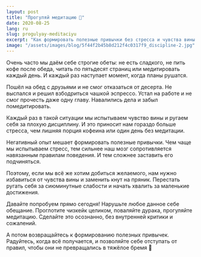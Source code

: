 ```yaml
---
layout: post
title: "Прогуляй медитацию 🤭"
date: 2020-08-25
lang: ru
slug: progulyay-meditaciyu
excerpt: "Как формировать полезные привычки без стресса и чувства вины."
image: "/assets/images/blog/5f44f2b45b8d212f4c0317f9_discipline-2.jpg"
---
```


Очень часто мы даём себе строгие обеты: не есть сладкого, не пить кофе после обеда, читать по пятьдесят страниц или медитировать каждый день. И каждый раз наступает момент, когда планы рушатся.

Пошёл на обед с друзьями и не смог отказаться от десерта. Не выспался и решил взбодриться чашкой эспрессо. Устал на работе и не смог прочесть даже одну главу. Навалились дела и забыл помедитировать.

Каждый раз в такой ситуации мы испытываем чувство вины и ругаем себя за плохую дисциплину. И это приносит нам гораздо больше стресса, чем лишняя порция кофеина или один день без медитации.

Негативный опыт мешает формировать полезные привычки. Чем чаще мы испытываем стресс, тем сильнее наш мозг сопротивляется навязанным правилам поведения. И тем сложнее заставить его подчиняться.

Поэтому, если мы всё же хотим добиться желаемого, нам нужно избавиться от чувства вины и заменить кнут на пряник. Перестать ругать себя за сиюминутные слабости и начать хвалить за маленькие достижения.

Давайте попробуем прямо сегодня! Нарушьте любое данное себе обещание. Проглотите чизкейк целиком, поваляйте дурака, прогуляйте медитацию. Сделайте это осознанно, без внутренней критики и сожалений.

А потом возвращайтесь к формированию полезных привычек. Радуйтесь, когда всё получается, и позволяйте себе отступать от правил, чтобы они не превращались в тяжёлое бремя 🤗